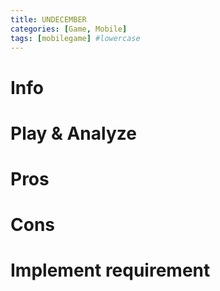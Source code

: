 ```yaml
---
title: UNDECEMBER
categories: [Game, Mobile]
tags: [mobilegame] #lowercase    
---
```


# Info

# Play & Analyze 

# Pros

# Cons


# Implement requirement
